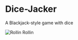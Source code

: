 # Dice-Jacker
A Blackjack-style game with dice

![Rollin Rollin](https://s3.amazonaws.com/uploads.hipchat.com/83711/604054/LFJYXdPvLu6K2JL/Screen%20Shot%202015-04-10%20at%208.46.48%20AM.png)
